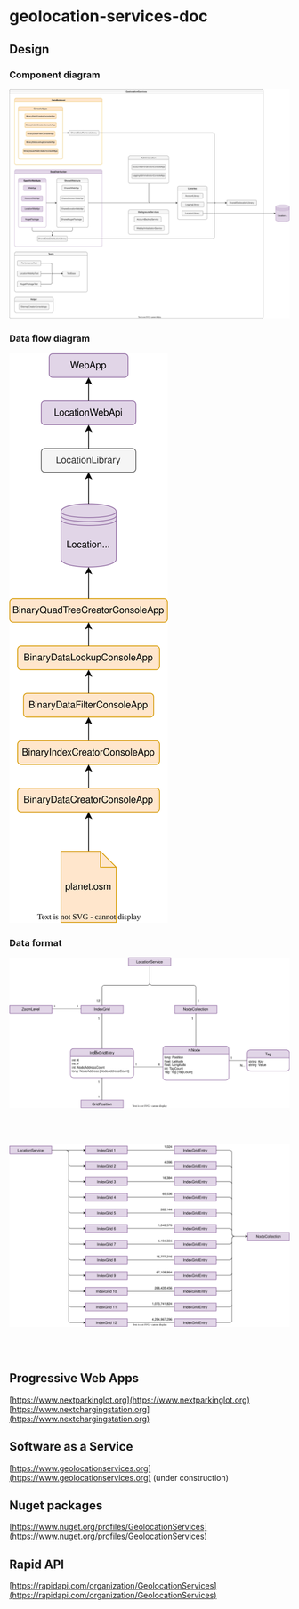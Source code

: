 # geolocation-services-doc

## Design

### Component diagram
![Class diagram](_images/architecture-component-diagram.drawio.svg)

### Data flow diagram
![Class diagram](_images/architecture-data-flow.drawio.svg)

### Data format
![Class diagram](_images/architecture-data-format.drawio.svg)

<br>
<br>

![Class diagram](_images/architecture-quad-tree.drawio.svg)

<br>
<br>

## Progressive Web Apps

[https://www.nextparkinglot.org](https://www.nextparkinglot.org)  
[https://www.nextchargingstation.org](https://www.nextchargingstation.org)

## Software as a Service

[https://www.geolocationservices.org](https://www.geolocationservices.org) (under construction)

## Nuget packages

[https://www.nuget.org/profiles/GeolocationServices](https://www.nuget.org/profiles/GeolocationServices)  

## Rapid API

[https://rapidapi.com/organization/GeolocationServices](https://rapidapi.com/organization/GeolocationServices)
